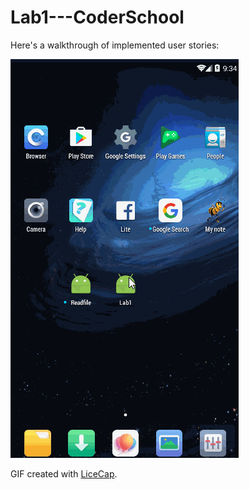 # Lab1---CoderSchool

Here's a walkthrough of implemented user stories:

<img src='https://github.com/WoSea/Lab1---CoderSchool/blob/master/lab1.gif' title='Video Walkthrough' width='' alt='Video Walkthrough' />

GIF created with [LiceCap](http://www.cockos.com/licecap/).

